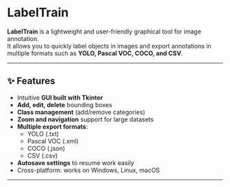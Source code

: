 # LabelTrain 

**LabelTrain** is a lightweight and user-friendly graphical tool for image annotation.  
It allows you to quickly label objects in images and export annotations in multiple formats such as **YOLO, Pascal VOC, COCO, and CSV**.

---

## ✨ Features
- Intuitive **GUI built with Tkinter**
- **Add, edit, delete** bounding boxes
- **Class management** (add/remove categories)
- **Zoom and navigation** support for large datasets
- **Multiple export formats**:
  - YOLO (.txt)
  - Pascal VOC (.xml)
  - COCO (.json)
  - CSV (.csv)
- **Autosave settings** to resume work easily
- Cross-platform: works on Windows, Linux, macOS

---


